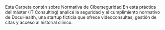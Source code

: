 Esta Carpeta contén sobre Normativa de Ciberseguridad
En esta práctica del máster (IT Consulting) analicé la seguridad y el cumplimiento normativo de DocuHealth, una startup ficticia que ofrece videoconsultas, gestión de citas y acceso al historial clínico.
